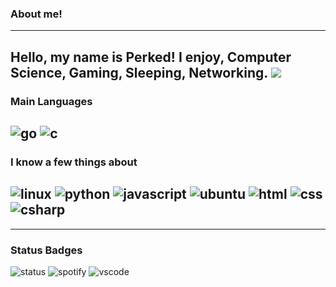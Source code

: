 ###         About me!
---------------------------------------
Hello, my name is Perked! I enjoy, Computer Science, Gaming, Sleeping, Networking.
<img src="https://github.com/vperked/stats/blob/master/generated/overview.svg#gh-dark-mode-only" />
---------------------------------------
### Main Languages
<img src ="https://img.shields.io/badge/Go-00ADD8?style=for-the-badge&logo=go&logoColor=black"
alt = "go">
<img src ="https://img.shields.io/badge/C-00599C?style=for-the-badge&logo=c&logoColor=black"
alt = "c" >
-----------
### I know a few things about
<img src ="https://img.shields.io/badge/Linux-FCC624?style=for-the-badge&logo=linux&logoColor=black"
alt="linux" >
<img src = "https://img.shields.io/badge/Python-3776AB?style=for-the-badge&logo=python&logoColor=white"
alt="python">
<img src ="https://img.shields.io/badge/JavaScript-F7DF1E?style=for-the-badge&logo=javascript&logoColor=black"
alt ="javascript">
<img src ="https://img.shields.io/badge/Ubuntu-E95420?style=for-the-badge&logo=ubuntu&logoColor=white"
alt ="ubuntu">
<img src ="https://img.shields.io/badge/HTML-239120?style=for-the-badge&logo=html5&logoColor=white"
alt ="html">
<img src ="https://img.shields.io/badge/CSS-239120?&style=for-the-badge&logo=css3&logoColor=white" 
alt ="css">
<img src ="https://img.shields.io/badge/Csharp-239120?style=for-the-badge&logo=csharp&logoColor=black"
alt = "csharp">
-------------

---------------------------------------
###    Status Badges

<img src="https://api.statusbadges.me/badge/status/1056697577262813234?simple=true" alt="status">

<img src="https://api.statusbadges.me/badge/spotify/1056697577262813234" alt="spotify">

<img src="https://api.statusbadges.me/badge/vscode/1056697577262813234" alt="vscode">
